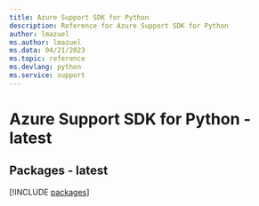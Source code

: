 ```yaml
---
title: Azure Support SDK for Python
description: Reference for Azure Support SDK for Python
author: lmazuel
ms.author: lmazuel
ms.data: 04/21/2023
ms.topic: reference
ms.devlang: python
ms.service: support
---
```

# Azure Support SDK for Python - latest
## Packages - latest
[!INCLUDE [packages](support-index.md)]